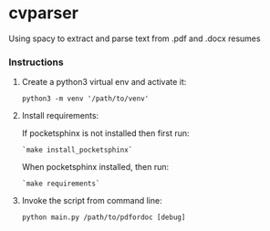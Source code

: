 # cvparser
Using spacy to extract and parse text from .pdf and .docx resumes


### Instructions

1. Create a python3 virtual env and activate it: 

   `python3 -m venv '/path/to/venv'`

2. Install requirements:

   If pocketsphinx is not installed then first run:
   
       `make install_pocketsphinx`
   
   When pocketsphinx installed, then run:
      
       `make requirements`


3. Invoke the script from command line:

    `python main.py /path/to/pdfordoc [debug]`
